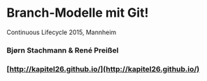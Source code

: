 Branch-Modelle mit Git!
======================

Continuous Lifecycle 2015, Mannheim

### Bjørn Stachmann & René Preißel

### [http://kapitel26.github.io/](http://kapitel26.github.io/)

